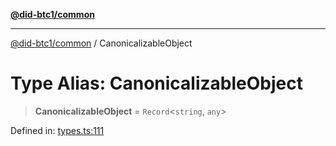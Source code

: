 [**@did-btc1/common**](../README.md)

***

[@did-btc1/common](../globals.md) / CanonicalizableObject

# Type Alias: CanonicalizableObject

> **CanonicalizableObject** = `Record`\<`string`, `any`\>

Defined in: [types.ts:111](https://github.com/dcdpr/did-btc1-js/blob/4ab6f9915d95beed9bc633644c9db1539395f512/packages/common/src/types.ts#L111)
